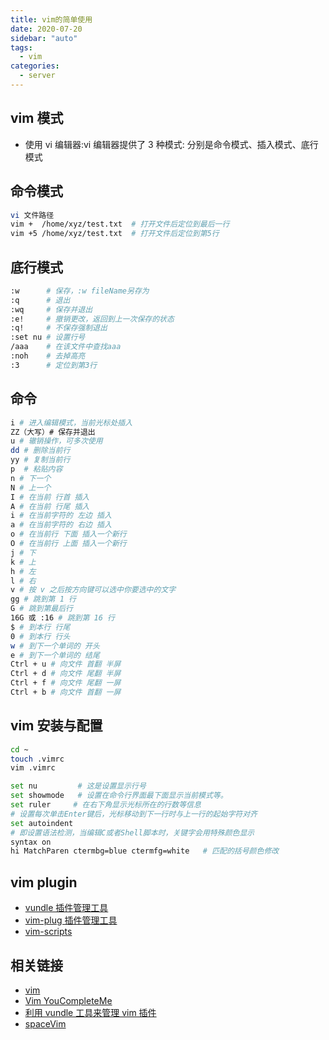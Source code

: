 ```yaml
---
title: vim的简单使用
date: 2020-07-20
sidebar: "auto"
tags:
  - vim
categories:
  - server
---
```


## vim 模式

- 使用 vi 编辑器:vi 编辑器提供了 3 种模式: 分别是命令模式、插入模式、底行模式

## 命令模式

```bash
vi 文件路径
vim +  /home/xyz/test.txt  # 打开文件后定位到最后一行
vim +5 /home/xyz/test.txt  # 打开文件后定位到第5行
```

## 底行模式



```bash
:w      # 保存，:w fileName另存为
:q      # 退出
:wq     # 保存并退出
:e!     # 撤销更改，返回到上一次保存的状态
:q!     # 不保存强制退出
:set nu # 设置行号
/aaa    # 在该文件中查找aaa
:noh    # 去掉高亮
:3      # 定位到第3行
```



## 命令



```bash
i # 进入编辑模式，当前光标处插入
ZZ（大写）# 保存并退出
u # 辙销操作，可多次使用
dd # 删除当前行
yy # 复制当前行
p  # 粘贴内容
n # 下一个
N # 上一个
I # 在当前 行首 插入
A # 在当前 行尾 插入
i # 在当前字符的 左边 插入
a # 在当前字符的 右边 插入
o # 在当前行 下面 插入一个新行
O # 在当前行 上面 插入一个新行
j # 下
k # 上
h # 左
l # 右
v # 按 v 之后按方向键可以选中你要选中的文字
gg # 跳到第 1 行
G # 跳到第最后行
16G 或 :16 # 跳到第 16 行
$ # 到本行 行尾
0 # 到本行 行头
w # 到下一个单词的 开头
e # 到下一个单词的 结尾
Ctrl + u # 向文件 首翻 半屏
Ctrl + d # 向文件 尾翻 半屏
Ctrl + f # 向文件 尾翻 一屏
Ctrl + b # 向文件 首翻 一屏
```



## vim 安装与配置



```bash
cd ~
touch .vimrc
vim .vimrc

set nu         # 这是设置显示行号
set showmode   # 设置在命令行界面最下面显示当前模式等。
set ruler     # 在右下角显示光标所在的行数等信息
# 设置每次单击Enter键后，光标移动到下一行时与上一行的起始字符对齐
set autoindent
# 即设置语法检测，当编辑C或者Shell脚本时，关键字会用特殊颜色显示
syntax on
hi MatchParen ctermbg=blue ctermfg=white   # 匹配的括号颜色修改
```



## vim plugin

- [vundle 插件管理工具](https://github.com/VundleVim/Vundle.vim)
- [vim-plug 插件管理工具](https://github.com/junegunn/vim-plug)
- [vim-scripts](http://vim-scripts.org/vim/scripts.html)

## 相关链接

- [vim](https://github.com/judasn/Linux-Tutorial/)
- [Vim YouCompleteMe](https://www.jianshu.com/p/d908ce81017a)
- [利用 vundle 工具来管理 vim 插件](https://www.cnblogs.com/aaronLinux/p/6798898.html)
- [spaceVim](https://github.com/SpaceVim/SpaceVim)
